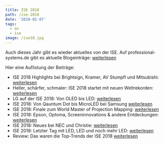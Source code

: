 ```yaml
---
title: ISE 2018
path: /ise-2018
date: '2018-02-07'
tags:
  - av
  - ise
image: /ise18.jpg
---
```


Auch dieses Jahr gibt es wieder aktuelles von der ISE. Auf professional-systems.de gibt es aktuelle Blogeinträge: [weiterlesen](hhttps://www.professional-system.de/thema/ise/)

Hier eine Auflistung der Beiträge:
* ISE 2018 Highlights bei Brightsign, Kramer, AV Stumpfl und Mitsubishi: [weiterlesen](https://www.professional-system.de/business/ise-2018-highlights-bei-brightsign-kramer-av-stumpfl-und-mitsubishi/)
* Heller, schärfer, schmaler: ISE 2018 startet mit neuen Weltrekorden: [weiterlesen](https://www.professional-system.de/business/heller-schaerfer-schmaler-ise-2018-startet-mit-neuen-weltrekorden/)
* LG auf der ISE 2018: Von OLED bis LED: [weiterlesen](https://www.professional-system.de/business/lg-auf-der-ise-2018-von-oled-bis-led/)
* ISE 2018: Von Qauntum Dot bis MicroLED bei Samsung [weiterlesen](https://www.professional-system.de/business/ise-2018-von-qauntum-dot-bis-microled-bei-samsung/)
* ISE 2018: Finale zum World Master of Projection Mapping: [weiterlesen](https://www.professional-system.de/business/ise-2018-finale-zum-world-master-of-projection-mapping/)
* ISE 2018: Epson, Optoma, Screeninnovations & andere Entdeckungen: [weiterlesen](https://www.professional-system.de/business/ise-2018-epson-optoma-screeninnovations-andere-entdeckungen/)
* ISE 2018: Neues bei NEC und Christie: [weiterlesen](https://www.professional-system.de/business/ise-2018-neues-bei-nec-und-christie/)
* ISE 2018: Letzter Tag mit LED, LED und noch mehr LED: [weiterlesen](https://www.professional-system.de/business/ise-2018-letzter-tag-mit-led-led-und-noch-mehr-led/)
* Review: Das waren die Top-Trends der ISE 2018 [weiterlesen](https://www.professional-system.de/business/indoor-led-projektion-4k-monitore-das-waren-die-top-trends-der-ise-2018/)